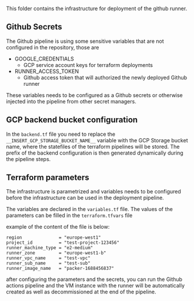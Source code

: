 
This folder contains the infrastructure for deployment of the github runner.

## Github Secrets

The Github pipeline is using some sensitive variables that are not configured in the repository, those are

- GOOGLE_CREDENTIALS
  - GCP service account keys for terraform deployments
- RUNNER_ACCESS_TOKEN
  - Github access token that will authorized the newly deployed Github runner

These variables needs to be configured as a Github secrets or otherwise injected into the pipeline from other secret managers.

## GCP backend bucket configuration

In the `backend.tf` file you need to replace the `__INSERT_GCP_STORAGE_BUCKET_NAME__` variable with the GCP Storage bucket name, where the statefiles of the terraform pipelines will be stored. The prefix of the backend configuration is then generated dynamically during the pipeline steps.

## Terraform parameters

The infrastructure is parametrized and variables needs to be configured before the infrastructure can be used in the deployment pipeline.

The variables are declared in the `variables.tf` file. The values of the parameters can be filled in the `terraform.tfvars` file

example of the content of the file is below:

```
region              = "europe-west1"
project_id          = "test-project-123456"
runner_machine_type = "e2-medium"
runner_zone         = "europe-west1-b"
runner_vpc_name     = "test-vpc"
runner_sub_name     = "test-sub"
runner_image_name   = "packer-1688456837"
```

after configuring the parameters and the secrets, you can run the Github actions pipeline and the VM instance with the runner will be automatically created as well as decommissioned at the end of the pipeline.
